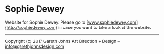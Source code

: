 # Sophie Dewey

Website for Sophie Dewey. Please go to [www.sophiedewey.com](http://sophiedewey.com) in case you want to take a look at the website.

* * *

Copyright (c) 2017 Gareth Johns Art Direction + Design – info@garethjohnsdesign.com